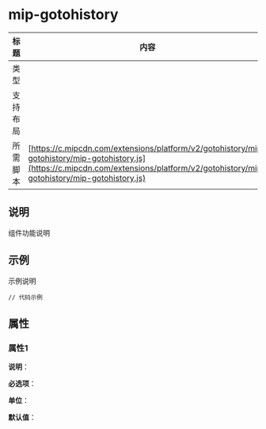 # mip-gotohistory

标题|内容
----|----
类型|
支持布局|
所需脚本| [https://c.mipcdn.com/extensions/platform/v2/gotohistory/mip-gotohistory/mip-gotohistory.js](https://c.mipcdn.com/extensions/platform/v2/gotohistory/mip-gotohistory/mip-gotohistory.js)

## 说明

组件功能说明

## 示例

示例说明

```
// 代码示例
```

## 属性

### 属性1

**说明**：

**必选项**：

**单位**：

**默认值**：